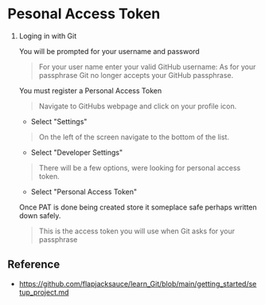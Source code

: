 # Pesonal Access Token

1. Loging in with Git

    You will be prompted for your username and password
    > For your user name enter your valid GitHub username:
    > As for your passphrase Git no longer accepts your GitHub passphrase.
	
    You must register a Personal Access Token
    > Navigate to GitHubs webpage and click on your profile icon.  
    * Select "Settings"  
    > On the left of the screen navigate to the bottom of the list.  
    * Select "Developer Settings"  
    > There will be a few options, were looking for personal access token.
    * Select "Personal Access Token"  
	
    Once PAT is done being created store it someplace safe perhaps written down safely.
    > This is the access token you will use when Git asks for your passphrase
	
## Reference
* https://github.com/flapjacksauce/learn_Git/blob/main/getting_started/setup_project.md